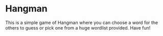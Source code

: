 # Hangman
This is a simple game of Hangman where you can choose a word for the others to guess or pick one from a huge wordlist provided. Have fun!
